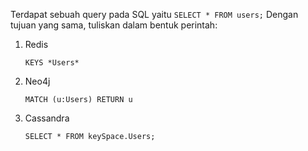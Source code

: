 Terdapat sebuah query pada SQL yaitu `SELECT * FROM users;`
Dengan tujuan yang sama, tuliskan dalam bentuk perintah:

<ol>
<li>Redis</li>
	
```KEYS *Users*```
	
<li>Neo4j</li>
	
```MATCH (u:Users) RETURN u```
	
<li>Cassandra</li>
	
```SELECT * FROM keySpace.Users;```
	
</ol>